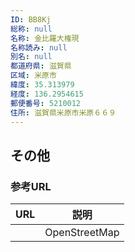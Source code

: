 ```yaml
---
ID: BB8Kj
総称: null
名称: 金比羅大権現
名称読み: null
別名: null
都道府県: 滋賀県
区域: 米原市
緯度: 35.313979
経度: 136.2954615
郵便番号: 5210012
住所: 滋賀県米原市米原６６９
---
```


## その他

### 参考URL

| URL | 説明          |
| --- | ------------- |
|     | OpenStreetMap |
